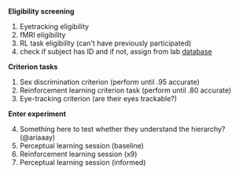 
**Eligibility screening**

1) Eyetracking eligibility
2) fMRI eligibility
3) RL task eligibility (can't have previously participated)
4) check if subject has ID and if not, assign from lab [database](https://docs.google.com/document/d/175AGq7DkTPlNZQH-G749gmlrRx9CNp6dACaumjPw_iw/edit)

**Criterion tasks**

1) Sex discrimination criterion (perform until .95 accurate)
2) Reinforcement learning criterion task (perform until .80 accurate)
3) Eye-tracking criterion (are their eyes trackable?)

**Enter experiment**

4) Something here to test whether they understand the hierarchy? (@ariaaay)
5) Perceptual learning session (baseline)
6) Reinforcement learning session (x9)
7) Perceptual learning session (informed)

